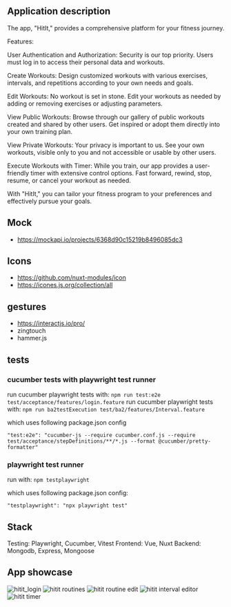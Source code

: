 ## Application description
The app, "HitIt," provides a comprehensive platform for your fitness journey.

Features:

User Authentication and Authorization: Security is our top priority. Users must log in to access their personal data and workouts.

Create Workouts: Design customized workouts with various exercises, intervals, and repetitions according to your own needs and goals.

Edit Workouts: No workout is set in stone. Edit your workouts as needed by adding or removing exercises or adjusting parameters.

View Public Workouts: Browse through our gallery of public workouts created and shared by other users. Get inspired or adopt them directly into your own training plan.

View Private Workouts: Your privacy is important to us. See your own workouts, visible only to you and not accessible or usable by other users.

Execute Workouts with Timer: While you train, our app provides a user-friendly timer with extensive control options. Fast forward, rewind, stop, resume, or cancel your workout as needed.

With "HitIt," you can tailor your fitness program to your preferences and effectively pursue your goals.
## Mock
- https://mockapi.io/projects/6368d90c15219b8496085dc3

## Icons
- https://github.com/nuxt-modules/icon
- https://icones.js.org/collection/all

## gestures
- https://interactjs.io/pro/
- zingtouch
- hammer.js

## tests
### cucumber tests with playwright test runner
run cucumber playwright tests with: `npm run test:e2e test/acceptance/features/login.feature`
run cucumber playwright tests with: `npm run ba2testExecution test/ba2/features/Interval.feature`

which uses following package.json config 
```
"test:e2e": "cucumber-js --require cucumber.conf.js --require test/acceptance/stepDefinitions/**/*.js --format @cucumber/pretty-formatter"
```
### playwright test runner
run with: `npm testplaywright`

which uses following package.json config:
```
"testplaywright": "npx playwright test"
```
## Stack
Testing: Playwright, Cucumber, Vitest
Frontend: Vue, Nuxt
Backend: Mongodb, Express, Mongoose
## App showcase
![hitit_login](https://github.com/emanuelgostner/hitit_frontend/assets/13123637/7664eb6a-e686-448c-9242-04387bde95fe)
![hitit routines](https://github.com/emanuelgostner/hitit_frontend/assets/13123637/8601066c-479a-4bad-baf1-3f4b3f912765)
![hitit routine edit](https://github.com/emanuelgostner/hitit_frontend/assets/13123637/c374b2f2-cb98-49a8-b26f-a21bee66dff1)
![hitit interval editor](https://github.com/emanuelgostner/hitit_frontend/assets/13123637/ed9583e6-56d1-498a-ba24-17f61b936371)
![hitit timer](https://github.com/emanuelgostner/hitit_frontend/assets/13123637/a62615d6-8df2-4d9c-9750-aaacaf984437)
